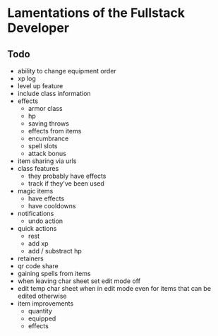 # Lamentations of the Fullstack Developer

## Todo
- ability to change equipment order
- xp log
- level up feature
- include class information
- effects
  - armor class
  - hp
  - saving throws
  - effects from items
  - encumbrance
  - spell slots
  - attack bonus
- item sharing via urls
- class features
  - they probably have effects
  - track if they've been used
- magic items
  - have effects
  - have cooldowns
- notifications
  - undo action
- quick actions
  - rest
  - add xp
  - add / substract hp
- retainers
- qr code share
- gaining spells from items
- when leaving char sheet set edit mode off
- edit temp char sheet when in edit mode even for items that can be edited otherwise
- item improvements
  - quantity
  - equipped
  - effects
